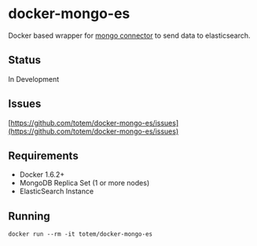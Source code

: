 # docker-mongo-es
Docker based wrapper for [mongo connector](https://github.com/10gen-labs/mongo-connector) to send data to elasticsearch.

## Status
In Development

## Issues
[https://github.com/totem/docker-mongo-es/issues](https://github.com/totem/docker-mongo-es/issues)

## Requirements
- Docker 1.6.2+
- MongoDB Replica Set (1 or more nodes)
- ElasticSearch Instance

## Running
```
docker run --rm -it totem/docker-mongo-es
```
